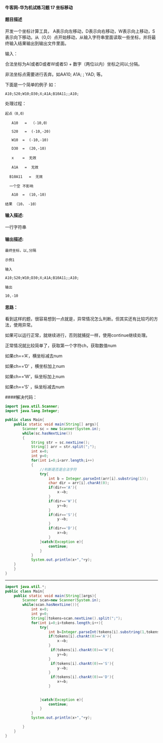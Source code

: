 #### 牛客网-华为机试练习题 17 坐标移动

#### 题目描述

开发一个坐标计算工具， A表示向左移动，D表示向右移动，W表示向上移动，S表示向下移动。从（0,0）点开始移动，从输入字符串里面读取一些坐标，并将最终输入结果输出到输出文件里面。

输入：

合法坐标为A(或者D或者W或者S) + 数字（两位以内）坐标之间以;分隔。

非法坐标点需要进行丢弃。如AA10;  A1A;  $%$;  YAD; 等。

下面是一个简单的例子 如：
```
A10;S20;W10;D30;X;A1A;B10A11;;A10;
```
处理过程：
```
起点（0,0）

   A10   =  （-10,0）

   S20   =  (-10,-20)

   W10  =  (-10,-10)

   D30  =  (20,-10)

   x    =  无效

   A1A   =  无效

  B10A11   =  无效

  一个空 不影响

   A10  =  (10,-10)

结果 （10， -10）
```
#### 输入描述:

一行字符串

#### 输出描述:

```
最终坐标，以,分隔

示例1

输入

A10;S20;W10;D30;X;A1A;B10A11;;A10;

输出

10,-10
```

#### 思路：

看到这样的题，很容易想到一点就是，异常情况怎么判断。但其实还有比较巧的方法，使用异常。

如果可以运行正常，就继续进行，否则就捕捉一样，使用continue继续处理。

正常情况就比较简单了，获取第一个字符ch，获取数值num

如果ch==‘A’，横坐标减去num

如果ch==‘D' ，横坐标加上num

如果ch==‘W’，纵坐标加上num

如果ch==‘S' ，纵坐标减去num

####解决代码：

```java
import java.util.Scanner;
import java.lang.Integer;

public class Main{
    public static void main(String[] args){
        Scanner sc = new Scanner(System.in);
        while(sc.hasNextLine())
        {
            String str = sc.nextLine();
            String[] arr = str.split(";");
            int x=0;
            int y=0;
            for(int i=0;i<arr.length;i++)
            {
                //判断是否是合法字符
                try{
                    int b = Integer.parseInt(arr[i].substring(1));
                    char dir = arr[i].charAt(0);
                    if(dir=='A'){
                        x-=b;
                    }
                    if(dir=='W'){
                        y+=b;
                    }
                    if(dir=='S'){
                        y-=b;
                    }
                    if(dir=='D'){
                        x+=b;
                    }
                }catch(Exception e){
                    continue;
                }
            }
            System.out.println(x+","+y);
    }
    }
}
```

---------------

```java
import java.util.*;
public class Main{
    public static void main(String[]args){
        Scanner scan=new Scanner(System.in);
        while(scan.hasNextLine()){
            int x=0;
            int y=0;
            String[]tokens=scan.nextLine().split(";");
            for(int i=0;i<tokens.length;i++){
                try{
                    int b=Integer.parseInt(tokens[i].substring(1,tokens[i].length()));
                    if(tokens[i].charAt(0)=='A'){
                        x-=b;
                    }
                     if(tokens[i].charAt(0)=='W'){
                        y+=b;
                    }
                     if(tokens[i].charAt(0)=='S'){
                        y-=b;
                    }
                     if(tokens[i].charAt(0)=='D'){
                        x+=b;
                    }
                     
                     
                }catch(Exception e){
                    continue;
                }
            }
            System.out.println(x+","+y);
             
        }
    }
}

```



